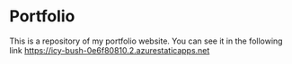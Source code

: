 # Portfolio

This is a repository of my portfolio website.
You can see it in the following link <https://icy-bush-0e6f80810.2.azurestaticapps.net>